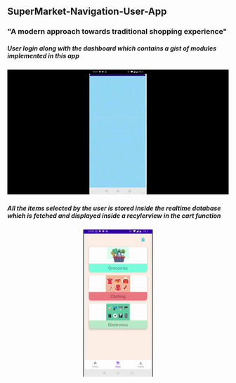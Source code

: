 ## SuperMarket-Navigation-User-App

<h3 style="text-align=center";font-family: "Times New Roman", Times, serif; >"A modern approach towards traditional shopping experience"</h3>

<h5 style="text-align=center";font-family: "Times New Roman", Times, serif; >User login along with the dashboard which contains a gist of modules implemented in this app</h5>
<div align="center">

  ![dashboard](media/dashboard.gif)

</div>

<h5 style="text-align=center";font-family: "Times New Roman", Times, serif; padding:40px >All the items selected by the user is stored inside the realtime database which is fetched and displayed inside a recylerview in the cart function</h5>
<div align="center">

  ![cart](media/cart.gif)

</div>


